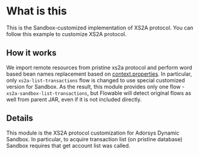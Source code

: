 # What is this

This is the Sandbox-customized implementation of XS2A protocol. You can follow this example to customize XS2A protocol.

## How it works

We import remote resources from pristine xs2a protocol and perform word based bean names replacement based on
[context.properties](src/main/resources/context.properties). In particular, only `xs2a-list-transactions` flow is
changed to use special customized version for Sandbox. As the result, this module provides only one flow - 
`xs2a-sandbox-list-transactions`, but Flowable will detect original flows as well from parent JAR, 
even if it is not included directly.

## Details
This module is the XS2A protocol customization for Adorsys Dynamic Sandbox. In particular, to acquire transaction list
(on pristine database) Sandbox requires that get account list was called. 
